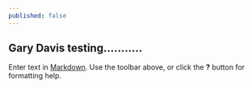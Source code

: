 ```yaml
---
published: false
---
```

## Gary Davis testing...........

Enter text in [Markdown](http://daringfireball.net/projects/markdown/). Use the toolbar above, or click the **?** button for formatting help.
